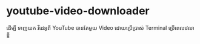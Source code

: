 # youtube-video-downloader
ដើម្បី​ ទាញ​យក​​​ ​វីដេអូ​ពី  YouTube បានតែមួយ Video ដោយប្រើប្រាស់ Terminal ប្រើពេលវេលាខ្លី
